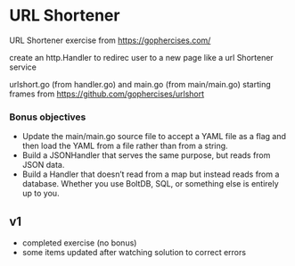 # URL Shortener
URL Shortener exercise from https://gophercises.com/

create an http.Handler to redirec user to a new page like a url Shortener service

urlshort.go (from handler.go) and main.go (from main/main.go) starting frames from https://github.com/gophercises/urlshort

### Bonus objectives
- Update the main/main.go source file to accept a YAML file as a flag and then load the YAML from a file rather than from a string.
- Build a JSONHandler that serves the same purpose, but reads from JSON data.
- Build a Handler that doesn’t read from a map but instead reads from a database. Whether you use BoltDB, SQL, or something else is entirely up to you.

## v1
- completed exercise (no bonus) 
- some items updated after watching solution to correct errors